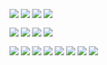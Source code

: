 
![](https://media1.tenor.com/m/RzVw0cGtzvAAAAAC/lgbt-lgbtq.gif) ![](https://media1.tenor.com/m/XDm66WQN_5cAAAAC/lgbtq-lgbt.gif) ![](https://media1.tenor.com/m/91iELYHRVBwAAAAC/lgbtq-lgbt.gif) ![](https://media1.tenor.com/m/EjaEfOCywykAAAAC/us-love.gif)

![](https://media1.tenor.com/m/F9BDkckDeN0AAAAC/blinkie-blinkies.gif) ![](https://media1.tenor.com/m/Mnnf0otBw0wAAAAC/internet-friends-online-friends.gif) ![](https://media1.tenor.com/m/uYp4ochifHUAAAAC/adhd-add.gif) ![](https://media1.tenor.com/m/ACi7glEKiVsAAAAC/bi-blinkie.gif)

![](https://github.com/brekkie-s/brekkie-s/assets/169992381/1231614d-071c-4266-aebf-58ae7962a539) ![](https://media.tenor.com/i5twYF1wJH0AAAAi/blinkies.gif) ![](https://media.tenor.com/QMHajOIf2FgAAAAi/martu-jojos-blinkie.gif) ![](https://media.tenor.com/nAQRDM3Cy50AAAAi/martu-berserk-blinkie-segundo.gif) ![](https://media.tenor.com/HlXLhFdFcXQAAAAi/blinkies.gif) ![](https://media.tenor.com/z2_wxGrCFlYAAAAi/blinkies.gif) ![](https://media1.tenor.com/m/Tc66Y2KLpZ8AAAAC/blinkies.gif) ![](https://media.tenor.com/IC11mbnwDQEAAAAi/blinkies.gif) 


